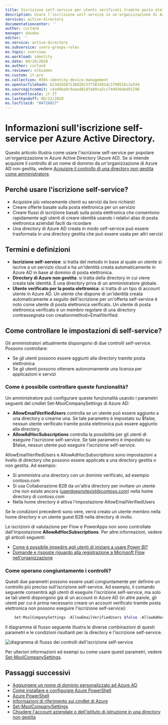 ```yaml
---
title: Iscrizione self-service per utenti verificati tramite posta elettronica - Azure AD | Microsoft Docs
description: Usare l'iscrizione self-service in un'organizzazione di Azure Active Directory (Azure AD)
services: active-directory
documentationcenter: ''
author: curtand
manager: daveba
editor: ''
ms.service: active-directory
ms.subservice: users-groups-roles
ms.topic: overview
ms.workload: identity
ms.date: 04/29/2020
ms.author: curtand
ms.reviewer: elkuzmen
ms.custom: it-pro
ms.collection: M365-identity-device-management
ms.openlocfilehash: b23d3d287238d2813f7381941dc279851bc3afdd
ms.sourcegitcommit: c4ad4ba9c9aaed81dfab9ca2cc744930abd91298
ms.contentlocale: it-IT
ms.lasthandoff: 06/12/2020
ms.locfileid: "84728827"
---
```

# <a name="what-is-self-service-sign-up-for-azure-active-directory"></a>Informazioni sull'iscrizione self-service per Azure Active Directory.

Questo articolo illustra come usare l'iscrizione self-service per popolare un'organizzazione in Azure Active Directory (Azure AD). Se si intende acquisire il controllo di un nome di dominio da un'organizzazione di Azure AD non gestita, vedere [Acquisire il controllo di una directory non gestita come amministratore](domains-admin-takeover.md).

## <a name="why-use-self-service-sign-up"></a>Perché usare l'iscrizione self-service?
* Acquisire più velocemente clienti su servizi da loro richiesti
* Creare offerte basate sulla posta elettronica per un servizio
* Creare flussi di iscrizione basati sulla posta elettronica che consentono rapidamente agli utenti di creare identità usando i relativi alias di posta elettronica aziendali facili da ricordare
* Una directory di Azure AD creata in modo self-service può essere trasformata in una directory gestita che può essere usata per altri servizi

## <a name="terms-and-definitions"></a>Termini e definizioni
* **Iscrizione self-service**: si tratta del metodo in base al quale un utente si iscrive a un servizio cloud e ha un'identità creata automaticamente in Azure AD in base al dominio di posta elettronica.
* **Directory di Azure non gestita**: si tratta della directory in cui viene creata tale identità. È una directory priva di un amministratore globale.
* **Utente verificato per la posta elettronica**: si tratta di un tipo di account utente in Azure AD. Un utente che dispone di un'identità creata automaticamente a seguito dell'iscrizione per un'offerta self-service è noto come utente di posta elettronica verificato. Un utente di posta elettronica verificato è un membro regolare di una directory contrassegnata con creationmethod=EmailVerified.

## <a name="how-do-i-control-self-service-settings"></a>Come controllare le impostazioni di self-service?
Gli amministratori attualmente dispongono di due controlli self-service. Possono controllare:

* Se gli utenti possono essere aggiunti alla directory tramite posta elettronica
* Se gli utenti possono ottenere autonomamente una licenza per applicazioni e servizi

### <a name="how-can-i-control-these-capabilities"></a>Come è possibile controllare queste funzionalità?
Un amministratore può configurare queste funzionalità usando i parametri seguenti del cmdlet Set-MsolCompanySettings di Azure AD:

* **AllowEmailVerifiedUsers** controlla se un utente può essere aggiunto a una directory o crearne una. Se tale parametro è impostato su $false, nessun utente verificato tramite posta elettronica può essere aggiunto alla directory.
* **AllowAdHocSubscriptions** controlla la possibilità per gli utenti di eseguire l'iscrizione self-service. Se tale parametro è impostato su $false, nessun utente può eseguire l'iscrizione self-service.
  
AllowEmailVerifiedUsers e AllowAdHocSubscriptions sono impostazioni a livello di directory che possono essere applicate a una directory gestita o non gestita. Ad esempio:

* Si amministra una directory con un dominio verificato, ad esempio contoso.com
* Si usa Collaborazione B2B da un'altra directory per invitare un utente che non esiste ancora (userdoesnotexist@contoso.com) nella home directory di contoso.com
* Nella home directory è attiva l'impostazione AllowEmailVerifiedUsers

Se le condizioni precedenti sono vere, verrà creato un utente membro nella home directory e un utente guest B2B nella directory di invito.

Le iscrizioni di valutazione per Flow e PowerApps non sono controllate dall'impostazione **AllowAdHocSubscriptions**. Per altre informazioni, vedere gli articoli seguenti:

* [Come è possibile impedire agli utenti di iniziare a usare Power BI?](https://support.office.com/article/Power-BI-in-your-Organization-d7941332-8aec-4e5e-87e8-92073ce73dc5#bkmk_preventjoining)
* [Domande e risposte riguardo alla registrazione a Microsoft Flow nell'organizzazione](https://docs.microsoft.com/flow/organization-q-and-a)

### <a name="how-do-the-controls-work-together"></a>Come operano congiuntamente i controlli?
Questi due parametri possono essere usati congiuntamente per definire un controllo più preciso sull'iscrizione self-service. Ad esempio, il comando seguente consentirà agli utenti di eseguire l'iscrizione self-service, ma solo se tali utenti dispongono già di un account in Azure AD (in altre parole, gli utenti per cui è prima necessario creare un account verificato tramite posta elettronica non possono eseguire l'iscrizione self-service):

```powershell
    Set-MsolCompanySettings -AllowEmailVerifiedUsers $false -AllowAdHocSubscriptions $true
```

Il diagramma di flusso seguente illustra le diverse combinazioni di questi parametri e le condizioni risultanti per la directory e l'iscrizione self-service.

![diagramma di flusso dei controlli dell'iscrizione self-service](./media/directory-self-service-signup/SelfServiceSignUpControls.png)

Per ulteriori informazioni ed esempi su come usare questi parametri, vedere [Set-MsolCompanySettings](/powershell/module/msonline/set-msolcompanysettings?view=azureadps-1.0).

## <a name="next-steps"></a>Passaggi successivi

* [Aggiungere un nome di dominio personalizzato ad Azure AD](../fundamentals/add-custom-domain.md)
* [Come installare e configurare Azure PowerShell](/powershell/azure/overview)
* [Azure PowerShell](/powershell/azure/overview)
* [Informazioni di riferimento sui cmdlet di Azure](/powershell/azure/get-started-azureps)
* [Set-MsolCompanySettings](/powershell/module/msonline/set-msolcompanysettings?view=azureadps-1.0)
* [Chiudere l'account aziendale o dell'istituto di istruzione in una directory non gestita](users-close-account.md)
